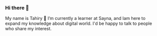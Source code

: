 ### Hi there 👋
My name is Tahiry
🌱 I’m currently a learner at Sayna, and Iam here to expand my knowledge about digital world.
I'd be happy to talk to people who share my interest.
